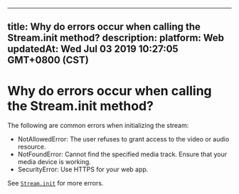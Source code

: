 
---
title: Why do errors occur when calling the Stream.init method?
description: 
platform: Web
updatedAt: Wed Jul 03 2019 10:27:05 GMT+0800 (CST)
---
# Why do errors occur when calling the Stream.init method?
The following are common errors when initializing the stream:

- NotAllowedError: The user refuses to grant access to the video or audio resource.
- NotFoundError: Cannot find the specified media track. Ensure that your media device is working.
- SecurityError: Use HTTPS for your web app.

See [`Stream.init`](https://docs.agora.io/en/Interactive%20Broadcast/API%20Reference/web/interfaces/agorartc.stream.html#init) for more errors.
